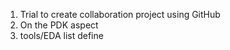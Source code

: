 1. Trial to create collaboration project using GitHub
2. On the PDK aspect
3. tools/EDA list define
